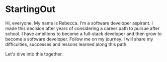 # StartingOut
Hi, everyone. My name is Rebecca. I'm a software developer aspirant. I made this decision after years of considering a career path to pursue after school. I have ambitions to become a full-stack developer and then grow to become a software developer. 
Follow me on my journey. I will share my difficulties, successes and lessons learned along this path.

Let's dive into this together.
